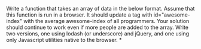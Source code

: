 Write a function that takes an array of data in the below format. Assume that this function is run in a browser. It should update a
tag with id="awesome-index" with the average awesome-index of all programmers. Your solution should continue to work even if more people are added to the array. Write two versions, one using lodash (or underscore) and jQuery, and one using only Javascript utilities native to the browser. *